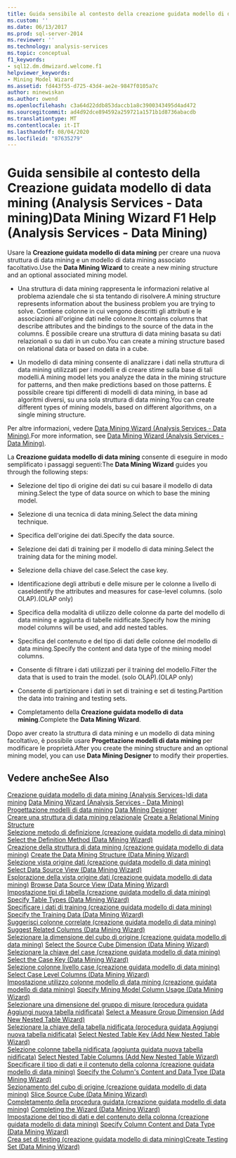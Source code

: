 ```yaml
---
title: Guida sensibile al contesto della creazione guidata modello di data mining (Analysis Services-Data mining) | Microsoft Docs
ms.custom: ''
ms.date: 06/13/2017
ms.prod: sql-server-2014
ms.reviewer: ''
ms.technology: analysis-services
ms.topic: conceptual
f1_keywords:
- sql12.dm.dmwizard.welcome.f1
helpviewer_keywords:
- Mining Model Wizard
ms.assetid: fd443f55-d725-43d4-ae2e-9847f0105a7c
author: minewiskan
ms.author: owend
ms.openlocfilehash: c3a64d22ddb853daccb1a8c3900343495d4ad472
ms.sourcegitcommit: ad4d92dce894592a259721a1571b1d8736abacdb
ms.translationtype: MT
ms.contentlocale: it-IT
ms.lasthandoff: 08/04/2020
ms.locfileid: "87635279"
---
```

# <a name="data-mining-wizard-f1-help-analysis-services---data-mining"></a><span data-ttu-id="1de49-102">Guida sensibile al contesto della Creazione guidata modello di data mining (Analysis Services - Data mining)</span><span class="sxs-lookup"><span data-stu-id="1de49-102">Data Mining Wizard F1 Help (Analysis Services - Data Mining)</span></span>
  <span data-ttu-id="1de49-103">Usare la **Creazione guidata modello di data mining** per creare una nuova struttura di data mining e un modello di data mining associato facoltativo.</span><span class="sxs-lookup"><span data-stu-id="1de49-103">Use the **Data Mining Wizard** to create a new mining structure and an optional associated mining model.</span></span>  
  
-   <span data-ttu-id="1de49-104">Una struttura di data mining rappresenta le informazioni relative al problema aziendale che si sta tentando di risolvere.</span><span class="sxs-lookup"><span data-stu-id="1de49-104">A mining structure represents information about the business problem you are trying to solve.</span></span> <span data-ttu-id="1de49-105">Contiene colonne in cui vengono descritti gli attributi e le associazioni all'origine dati nelle colonne.</span><span class="sxs-lookup"><span data-stu-id="1de49-105">It contains columns that describe attributes and the bindings to the source of the data in the columns.</span></span> <span data-ttu-id="1de49-106">È possibile creare una struttura di data mining basata su dati relazionali o su dati in un cubo.</span><span class="sxs-lookup"><span data-stu-id="1de49-106">You can create a mining structure based on relational data or based on data in a cube.</span></span>  
  
-   <span data-ttu-id="1de49-107">Un modello di data mining consente di analizzare i dati nella struttura di data mining utilizzati per i modelli e di creare stime sulla base di tali modelli.</span><span class="sxs-lookup"><span data-stu-id="1de49-107">A mining model lets you analyze the data in the mining structure for patterns, and then make predictions based on those patterns.</span></span> <span data-ttu-id="1de49-108">È possibile creare tipi differenti di modelli di data mining, in base ad algoritmi diversi, su una sola struttura di data mining.</span><span class="sxs-lookup"><span data-stu-id="1de49-108">You can create different types of mining models, based on different algorithms, on a single mining structure.</span></span>  
  
 <span data-ttu-id="1de49-109">Per altre informazioni, vedere [Data Mining Wizard &#40;Analysis Services - Data Mining&#41;](data-mining/data-mining-wizard-analysis-services-data-mining.md).</span><span class="sxs-lookup"><span data-stu-id="1de49-109">For more information, see [Data Mining Wizard &#40;Analysis Services - Data Mining&#41;](data-mining/data-mining-wizard-analysis-services-data-mining.md).</span></span>  
  
 <span data-ttu-id="1de49-110">La **Creazione guidata modello di data mining** consente di eseguire in modo semplificato i passaggi seguenti:</span><span class="sxs-lookup"><span data-stu-id="1de49-110">The **Data Mining Wizard** guides you through the following steps:</span></span>  
  
-   <span data-ttu-id="1de49-111">Selezione del tipo di origine dei dati su cui basare il modello di data mining.</span><span class="sxs-lookup"><span data-stu-id="1de49-111">Select the type of data source on which to base the mining model.</span></span>  
  
-   <span data-ttu-id="1de49-112">Selezione di una tecnica di data mining.</span><span class="sxs-lookup"><span data-stu-id="1de49-112">Select the data mining technique.</span></span>  
  
-   <span data-ttu-id="1de49-113">Specifica dell'origine dei dati.</span><span class="sxs-lookup"><span data-stu-id="1de49-113">Specify the data source.</span></span>  
  
-   <span data-ttu-id="1de49-114">Selezione dei dati di training per il modello di data mining.</span><span class="sxs-lookup"><span data-stu-id="1de49-114">Select the training data for the mining model.</span></span>  
  
-   <span data-ttu-id="1de49-115">Selezione della chiave del case.</span><span class="sxs-lookup"><span data-stu-id="1de49-115">Select the case key.</span></span>  
  
-   <span data-ttu-id="1de49-116">Identificazione degli attributi e delle misure per le colonne a livello di case</span><span class="sxs-lookup"><span data-stu-id="1de49-116">Identify the attributes and measures for case-level columns.</span></span> <span data-ttu-id="1de49-117">(solo OLAP).</span><span class="sxs-lookup"><span data-stu-id="1de49-117">(OLAP only)</span></span>  
  
-   <span data-ttu-id="1de49-118">Specifica della modalità di utilizzo delle colonne da parte del modello di data mining e aggiunta di tabelle nidificate.</span><span class="sxs-lookup"><span data-stu-id="1de49-118">Specify how the mining model columns will be used, and add nested tables.</span></span>  
  
-   <span data-ttu-id="1de49-119">Specifica del contenuto e del tipo di dati delle colonne del modello di data mining.</span><span class="sxs-lookup"><span data-stu-id="1de49-119">Specify the content and data type of the mining model columns.</span></span>  
  
-   <span data-ttu-id="1de49-120">Consente di filtrare i dati utilizzati per il training del modello.</span><span class="sxs-lookup"><span data-stu-id="1de49-120">Filter the data that is used to train the model.</span></span> <span data-ttu-id="1de49-121">(solo OLAP).</span><span class="sxs-lookup"><span data-stu-id="1de49-121">(OLAP only)</span></span>  
  
-   <span data-ttu-id="1de49-122">Consente di partizionare i dati in set di training e set di testing.</span><span class="sxs-lookup"><span data-stu-id="1de49-122">Partition the data into training and testing sets.</span></span>  
  
-   <span data-ttu-id="1de49-123">Completamento della **Creazione guidata modello di data mining**.</span><span class="sxs-lookup"><span data-stu-id="1de49-123">Complete the **Data Mining Wizard**.</span></span>  
  
 <span data-ttu-id="1de49-124">Dopo aver creato la struttura di data mining e un modello di data mining facoltativo, è possibile usare **Progettazione modelli di data mining** per modificare le proprietà.</span><span class="sxs-lookup"><span data-stu-id="1de49-124">After you create the mining structure and an optional mining model, you can use **Data Mining Designer** to modify their properties.</span></span>  
  
## <a name="see-also"></a><span data-ttu-id="1de49-125">Vedere anche</span><span class="sxs-lookup"><span data-stu-id="1de49-125">See Also</span></span>  
 <span data-ttu-id="1de49-126">[Creazione guidata modello di data mining &#40;Analysis Services-&#41;di data mining](data-mining/data-mining-wizard-analysis-services-data-mining.md) </span><span class="sxs-lookup"><span data-stu-id="1de49-126">[Data Mining Wizard &#40;Analysis Services - Data Mining&#41;](data-mining/data-mining-wizard-analysis-services-data-mining.md) </span></span>  
 <span data-ttu-id="1de49-127">[Progettazione modelli di data mining](data-mining/data-mining-designer.md) </span><span class="sxs-lookup"><span data-stu-id="1de49-127">[Data Mining Designer](data-mining/data-mining-designer.md) </span></span>  
 <span data-ttu-id="1de49-128">[Creare una struttura di data mining relazionale](data-mining/create-a-relational-mining-structure.md) </span><span class="sxs-lookup"><span data-stu-id="1de49-128">[Create a Relational Mining Structure](data-mining/create-a-relational-mining-structure.md) </span></span>  
 <span data-ttu-id="1de49-129">[Selezione metodo di definizione &#40;creazione guidata modello di data mining&#41;](select-the-definition-method-data-mining-wizard.md) </span><span class="sxs-lookup"><span data-stu-id="1de49-129">[Select the Definition Method &#40;Data Mining Wizard&#41;](select-the-definition-method-data-mining-wizard.md) </span></span>  
 <span data-ttu-id="1de49-130">[Creazione della struttura di data mining &#40;creazione guidata modello di data mining&#41;](create-the-data-mining-structure-data-mining-wizard.md) </span><span class="sxs-lookup"><span data-stu-id="1de49-130">[Create the Data Mining Structure &#40;Data Mining Wizard&#41;](create-the-data-mining-structure-data-mining-wizard.md) </span></span>  
 <span data-ttu-id="1de49-131">[Selezione vista origine dati &#40;creazione guidata modello di data mining&#41;](select-data-source-view-data-mining-wizard.md) </span><span class="sxs-lookup"><span data-stu-id="1de49-131">[Select Data Source View &#40;Data Mining Wizard&#41;](select-data-source-view-data-mining-wizard.md) </span></span>  
 <span data-ttu-id="1de49-132">[Esplorazione della vista origine dati &#40;creazione guidata modello di data mining&#41;](browse-data-source-view-data-mining-wizard.md) </span><span class="sxs-lookup"><span data-stu-id="1de49-132">[Browse Data Source View &#40;Data Mining Wizard&#41;](browse-data-source-view-data-mining-wizard.md) </span></span>  
 <span data-ttu-id="1de49-133">[Impostazione tipi di tabella &#40;creazione guidata modello di data mining&#41;](specify-table-types-data-mining-wizard.md) </span><span class="sxs-lookup"><span data-stu-id="1de49-133">[Specify Table Types &#40;Data Mining Wizard&#41;](specify-table-types-data-mining-wizard.md) </span></span>  
 <span data-ttu-id="1de49-134">[Specificare i dati di training &#40;creazione guidata modello di data mining&#41;](specify-the-training-data-data-mining-wizard.md) </span><span class="sxs-lookup"><span data-stu-id="1de49-134">[Specify the Training Data &#40;Data Mining Wizard&#41;](specify-the-training-data-data-mining-wizard.md) </span></span>  
 <span data-ttu-id="1de49-135">[Suggerisci colonne correlate &#40;creazione guidata modello di data mining&#41;](suggest-related-columns-data-mining-wizard.md) </span><span class="sxs-lookup"><span data-stu-id="1de49-135">[Suggest Related Columns &#40;Data Mining Wizard&#41;](suggest-related-columns-data-mining-wizard.md) </span></span>  
 <span data-ttu-id="1de49-136">[Selezionare la dimensione del cubo di origine &#40;creazione guidata modello di data mining&#41;](select-the-source-cube-dimension-data-mining-wizard.md) </span><span class="sxs-lookup"><span data-stu-id="1de49-136">[Select the Source Cube Dimension &#40;Data Mining Wizard&#41;](select-the-source-cube-dimension-data-mining-wizard.md) </span></span>  
 <span data-ttu-id="1de49-137">[Selezionare la chiave del case &#40;creazione guidata modello di data mining&#41;](select-the-case-key-data-mining-wizard.md) </span><span class="sxs-lookup"><span data-stu-id="1de49-137">[Select the Case Key &#40;Data Mining Wizard&#41;](select-the-case-key-data-mining-wizard.md) </span></span>  
 <span data-ttu-id="1de49-138">[Selezione colonne livello case &#40;creazione guidata modello di data mining&#41;](select-case-level-columns-data-mining-wizard.md) </span><span class="sxs-lookup"><span data-stu-id="1de49-138">[Select Case Level Columns &#40;Data Mining Wizard&#41;](select-case-level-columns-data-mining-wizard.md) </span></span>  
 <span data-ttu-id="1de49-139">[Impostazione utilizzo colonne modello di data mining &#40;creazione guidata modello di data mining&#41;](specify-mining-model-column-usage-data-mining-wizard.md) </span><span class="sxs-lookup"><span data-stu-id="1de49-139">[Specify Mining Model Column Usage &#40;Data Mining Wizard&#41;](specify-mining-model-column-usage-data-mining-wizard.md) </span></span>  
 <span data-ttu-id="1de49-140">[Selezionare una dimensione del gruppo di misure &#40;procedura guidata Aggiungi nuova tabella nidificata&#41;](select-a-measure-group-dimension-add-new-nested-table-wizard.md) </span><span class="sxs-lookup"><span data-stu-id="1de49-140">[Select a Measure Group Dimension &#40;Add New Nested Table Wizard&#41;](select-a-measure-group-dimension-add-new-nested-table-wizard.md) </span></span>  
 <span data-ttu-id="1de49-141">[Selezionare la chiave della tabella nidificata &#40;procedura guidata Aggiungi nuova tabella nidificata&#41;](select-nested-table-key-add-new-nested-table-wizard.md) </span><span class="sxs-lookup"><span data-stu-id="1de49-141">[Select Nested Table Key &#40;Add New Nested Table Wizard&#41;](select-nested-table-key-add-new-nested-table-wizard.md) </span></span>  
 <span data-ttu-id="1de49-142">[Selezione colonne tabella nidificata &#40;aggiunta guidata nuova tabella nidificata&#41;](select-nested-table-columns-add-new-nested-table-wizard.md) </span><span class="sxs-lookup"><span data-stu-id="1de49-142">[Select Nested Table Columns &#40;Add New Nested Table Wizard&#41;](select-nested-table-columns-add-new-nested-table-wizard.md) </span></span>  
 <span data-ttu-id="1de49-143">[Specificare il tipo di dati e il contenuto della colonna &#40;creazione guidata modello di data mining&#41;](specify-the-column-s-content-and-data-type-data-mining-wizard.md) </span><span class="sxs-lookup"><span data-stu-id="1de49-143">[Specify the Column's Content and Data Type &#40;Data Mining Wizard&#41;](specify-the-column-s-content-and-data-type-data-mining-wizard.md) </span></span>  
 <span data-ttu-id="1de49-144">[Sezionamento del cubo di origine &#40;creazione guidata modello di data mining&#41;](slice-source-cube-data-mining-wizard.md) </span><span class="sxs-lookup"><span data-stu-id="1de49-144">[Slice Source Cube &#40;Data Mining Wizard&#41;](slice-source-cube-data-mining-wizard.md) </span></span>  
 <span data-ttu-id="1de49-145">[Completamento della procedura guidata &#40;creazione guidata modello di data mining&#41;](completing-the-wizard-data-mining-wizard.md) </span><span class="sxs-lookup"><span data-stu-id="1de49-145">[Completing the Wizard &#40;Data Mining Wizard&#41;](completing-the-wizard-data-mining-wizard.md) </span></span>  
 <span data-ttu-id="1de49-146">[Impostazione del tipo di dati e del contenuto della colonna &#40;creazione guidata modello di data mining&#41;](specify-column-content-and-data-type-data-mining-wizard.md) </span><span class="sxs-lookup"><span data-stu-id="1de49-146">[Specify Column Content and Data Type &#40;Data Mining Wizard&#41;](specify-column-content-and-data-type-data-mining-wizard.md) </span></span>  
 [<span data-ttu-id="1de49-147">Crea set di testing &#40;creazione guidata modello di data mining&#41;</span><span class="sxs-lookup"><span data-stu-id="1de49-147">Create Testing Set &#40;Data Mining Wizard&#41;</span></span>](create-testing-set-data-mining-wizard.md)  
  
  
